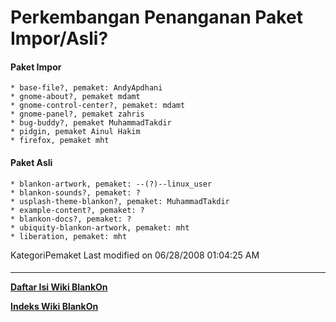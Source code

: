 # Perkembangan Penanganan Paket Impor/Asli?
#### Paket Impor
    * base-file?, pemaket: AndyApdhani
    * gnome-about?, pemaket mdamt
    * gnome-control-center?, pemaket: mdamt
    * gnome-panel?, pemaket zahris
    * bug-buddy?, pemaket MuhammadTakdir
    * pidgin, pemaket Ainul Hakim
    * firefox, pemaket mht
#### Paket Asli
    * blankon-artwork, pemaket: --(?)--linux_user
    * blankon-sounds?, pemaket: ?
    * usplash-theme-blankon?, pemaket: MuhammadTakdir
    * example-content?, pemaket: ?
    * blankon-docs?, pemaket: ?
    * ubiquity-blankon-artwork, pemaket: mht
    * liberation, pemaket: mht
KategoriPemaket
Last modified on 06/28/2008 01:04:25 AM
#### 
    
 
 
 
 
 
---
[**Daftar Isi Wiki BlankOn**](/wiki/DaftarIsi/index.html)
 
[**Indeks Wiki BlankOn**](/wiki/Indeks.html)
